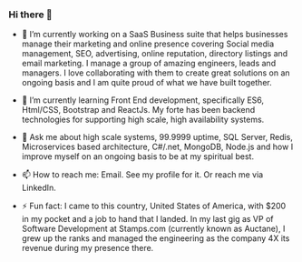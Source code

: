 ### Hi there 👋

- 🔭 I’m currently working on a SaaS Business suite that helps businesses manage their marketing and online presence covering Social media management, SEO, advertising, online reputation, directory listings and email marketing. I manage a group of amazing engineers, leads and managers. I love collaborating with them to create great solutions on an ongoing basis and I am quite proud of what we have built together.

- 🌱 I’m currently learning Front End development, specifically ES6, Html/CSS, Bootstrap and ReactJs. My forte has been backend technologies for supporting high scale, high availability systems.

- 💬 Ask me about high scale systems, 99.9999 uptime, SQL Server, Redis, Microservices based architecture, C#/.net, MongoDB, Node.js and how I improve myself on an ongoing basis to be at my spiritual best.

- 📫 How to reach me: Email. See my profile for it. Or reach me via LinkedIn.

- ⚡ Fun fact: I came to this country, United States of America, with $200 in my pocket and a job to hand that I landed. In my last gig as VP of Software Development at Stamps.com (currently known as Auctane), I grew up the ranks and managed the engineering as the company 4X its revenue during my presence there.
